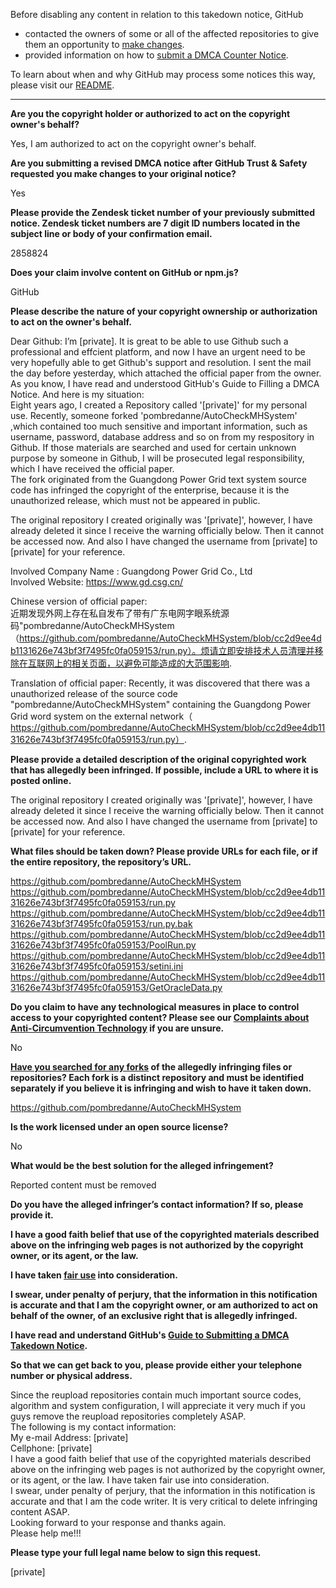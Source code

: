 Before disabling any content in relation to this takedown notice, GitHub
- contacted the owners of some or all of the affected repositories to give them an opportunity to [make changes](https://docs.github.com/en/github/site-policy/dmca-takedown-policy#a-how-does-this-actually-work).
- provided information on how to [submit a DMCA Counter Notice](https://docs.github.com/en/articles/guide-to-submitting-a-dmca-counter-notice).

To learn about when and why GitHub may process some notices this way, please visit our [README](https://github.com/github/dmca/blob/master/README.md#anatomy-of-a-takedown-notice).

---

**Are you the copyright holder or authorized to act on the copyright owner's behalf?**

Yes, I am authorized to act on the copyright owner's behalf.

**Are you submitting a revised DMCA notice after GitHub Trust & Safety requested you make changes to your original notice?**

Yes

**Please provide the Zendesk ticket number of your previously submitted notice. Zendesk ticket numbers are 7 digit ID numbers located in the subject line or body of your confirmation email.**

2858824

**Does your claim involve content on GitHub or npm.js?**

GitHub

**Please describe the nature of your copyright ownership or authorization to act on the owner's behalf.**

Dear Github:
I’m [private]. It is great to be able to use Github such a professional and effcient platform, and now I have an urgent need to be very hopefully able to get Github's support and resolution. I sent the mail the day before yesterday, which attached the official paper from the owner.  
As you know, I have read and understood GitHub's Guide to Filling a DMCA Notice. And here is my situation:  
Eight years ago, I created a Repository called '[private]' for my personal use. Recently, someone forked 'pombredanne/AutoCheckMHSystem' ,which contained too much sensitive and important information, such as username, password, database address and so on from my respository in Github. If those materials are searched and used for certain unknown purpose by someone in Github, I will be prosecuted legal responsibility, which I have received the official paper.  
The fork originated from the Guangdong Power Grid text system source code has infringed the copyright of the enterprise, because it is the unauthorized release, which must not be appeared in public.

The original repository I created originally was '[private]', however, I have already deleted it since I receive the warning officially below. Then it cannot be accessed now. And also I have changed the username from [private] to [private] for your reference.

Involved Company Name : Guangdong Power Grid Co., Ltd  
Involved Website: https://www.gd.csg.cn/

Chinese version of official paper:  
近期发现外网上存在私自发布了带有广东电网字眼系统源码"pombredanne/AutoCheckMHSystem（https://github.com/pombredanne/AutoCheckMHSystem/blob/cc2d9ee4db1131626e743bf3f7495fc0fa059153/run.py）。烦请立即安排技术人员清理并移除在互联网上的相关页面，以避免可能造成的大范围影响.

Translation of official paper:
Recently, it was discovered that there was a unauthorized release of the source code "pombredanne/AutoCheckMHSystem" containing the Guangdong Power Grid word system on the external network（ https://github.com/pombredanne/AutoCheckMHSystem/blob/cc2d9ee4db1131626e743bf3f7495fc0fa059153/run.py）.

**Please provide a detailed description of the original copyrighted work that has allegedly been infringed. If possible, include a URL to where it is posted online.**

The original repository I created originally was '[private]', however, I have already deleted it since I receive the warning officially below. Then it cannot be accessed now. And also I have changed the username from [private] to [private] for your reference.

**What files should be taken down? Please provide URLs for each file, or if the entire repository, the repository’s URL.**

https://github.com/pombredanne/AutoCheckMHSystem  
https://github.com/pombredanne/AutoCheckMHSystem/blob/cc2d9ee4db1131626e743bf3f7495fc0fa059153/run.py  
https://github.com/pombredanne/AutoCheckMHSystem/blob/cc2d9ee4db1131626e743bf3f7495fc0fa059153/run.py.bak  
https://github.com/pombredanne/AutoCheckMHSystem/blob/cc2d9ee4db1131626e743bf3f7495fc0fa059153/PoolRun.py  
https://github.com/pombredanne/AutoCheckMHSystem/blob/cc2d9ee4db1131626e743bf3f7495fc0fa059153/setini.ini  
https://github.com/pombredanne/AutoCheckMHSystem/blob/cc2d9ee4db1131626e743bf3f7495fc0fa059153/GetOracleData.py  

**Do you claim to have any technological measures in place to control access to your copyrighted content? Please see our <a href="https://docs.github.com/articles/guide-to-submitting-a-dmca-takedown-notice#complaints-about-anti-circumvention-technology">Complaints about Anti-Circumvention Technology</a> if you are unsure.**

No

**<a href="https://docs.github.com/articles/dmca-takedown-policy#b-what-about-forks-or-whats-a-fork">Have you searched for any forks</a> of the allegedly infringing files or repositories? Each fork is a distinct repository and must be identified separately if you believe it is infringing and wish to have it taken down.**

https://github.com/pombredanne/AutoCheckMHSystem

**Is the work licensed under an open source license?**

No

**What would be the best solution for the alleged infringement?**

Reported content must be removed

**Do you have the alleged infringer’s contact information? If so, please provide it.**

**I have a good faith belief that use of the copyrighted materials described above on the infringing web pages is not authorized by the copyright owner, or its agent, or the law.**

**I have taken <a href="https://www.lumendatabase.org/topics/22">fair use</a> into consideration.**

**I swear, under penalty of perjury, that the information in this notification is accurate and that I am the copyright owner, or am authorized to act on behalf of the owner, of an exclusive right that is allegedly infringed.**

**I have read and understand GitHub's <a href="https://docs.github.com/articles/guide-to-submitting-a-dmca-takedown-notice/">Guide to Submitting a DMCA Takedown Notice</a>.**

**So that we can get back to you, please provide either your telephone number or physical address.**

Since the reupload repositories contain much important source codes, algorithm and system configuration, I will appreciate it very much if you guys remove the reupload repositories completely ASAP.  
The following is my contact information:  
My e-mail Address: [private]  
Cellphone: [private]  
I have a good faith belief that use of the copyrighted materials described above on the infringing web pages is not authorized by the copyright owner, or its agent, or the law. I have taken fair use into consideration.  
I swear, under penalty of perjury, that the information in this notification is accurate and that I am the code writer.
It is very critical to delete infringing content ASAP.  
Looking forward to your response and thanks again.  
Please help me!!!

**Please type your full legal name below to sign this request.**

[private]
